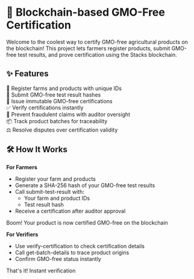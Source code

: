 # 🎨 Blockchain-based GMO-Free Certification

Welcome to the coolest way to certify GMO-free agricultural products on the blockchain! This project lets farmers register products, submit GMO-free test results, and prove certification using the Stacks blockchain.

## ✨ Features

🔐 Register farms and products with unique IDs  
🧪 Submit GMO-free test result hashes  
🏅 Issue immutable GMO-free certifications  
✅ Verify certifications instantly  
🚫 Prevent fraudulent claims with auditor oversight  
📦 Track product batches for traceability  
⚖️ Resolve disputes over certification validity  

## 🛠 How It Works

**For Farmers**

- Register your farm and products
- Generate a SHA-256 hash of your GMO-free test results
- Call submit-test-result with:
  - Your farm and product IDs
  - Test result hash
- Receive a certification after auditor approval

Boom! Your product is now certified GMO-free on the blockchain

**For Verifiers**

- Use verify-certification to check certification details
- Call get-batch-details to trace product origins
- Confirm GMO-free status instantly

That's it! Instant verification